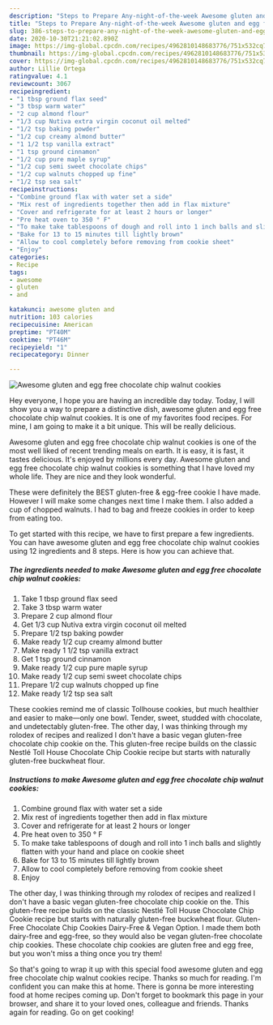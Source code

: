 ```yaml
---
description: "Steps to Prepare Any-night-of-the-week Awesome gluten and egg free chocolate chip walnut cookies"
title: "Steps to Prepare Any-night-of-the-week Awesome gluten and egg free chocolate chip walnut cookies"
slug: 386-steps-to-prepare-any-night-of-the-week-awesome-gluten-and-egg-free-chocolate-chip-walnut-cookies
date: 2020-10-30T21:21:02.890Z
image: https://img-global.cpcdn.com/recipes/4962810148683776/751x532cq70/awesome-gluten-and-egg-free-chocolate-chip-walnut-cookies-recipe-main-photo.jpg
thumbnail: https://img-global.cpcdn.com/recipes/4962810148683776/751x532cq70/awesome-gluten-and-egg-free-chocolate-chip-walnut-cookies-recipe-main-photo.jpg
cover: https://img-global.cpcdn.com/recipes/4962810148683776/751x532cq70/awesome-gluten-and-egg-free-chocolate-chip-walnut-cookies-recipe-main-photo.jpg
author: Lillie Ortega
ratingvalue: 4.1
reviewcount: 3067
recipeingredient:
- "1 tbsp ground flax seed"
- "3 tbsp warm water"
- "2 cup almond flour"
- "1/3 cup Nutiva extra virgin coconut oil melted"
- "1/2 tsp baking powder"
- "1/2 cup creamy almond butter"
- "1 1/2 tsp vanilla extract"
- "1 tsp ground cinnamon"
- "1/2 cup pure maple syrup"
- "1/2 cup semi sweet chocolate chips"
- "1/2 cup walnuts chopped up fine"
- "1/2 tsp sea salt"
recipeinstructions:
- "Combine ground flax with water set a side"
- "Mix rest of ingredients together then add in flax mixture"
- "Cover and refrigerate for at least 2 hours or longer"
- "Pre heat oven to 350 ° F"
- "To make take tablespoons of dough and roll into 1 inch balls and slightly flatten with your hand and place on cookie sheet"
- "Bake for 13 to 15 minutes till lightly brown"
- "Allow to cool completely before removing from cookie sheet"
- "Enjoy"
categories:
- Recipe
tags:
- awesome
- gluten
- and

katakunci: awesome gluten and 
nutrition: 103 calories
recipecuisine: American
preptime: "PT40M"
cooktime: "PT46M"
recipeyield: "1"
recipecategory: Dinner

---
```



![Awesome gluten and egg free chocolate chip walnut cookies](https://img-global.cpcdn.com/recipes/4962810148683776/751x532cq70/awesome-gluten-and-egg-free-chocolate-chip-walnut-cookies-recipe-main-photo.jpg)

Hey everyone, I hope you are having an incredible day today. Today, I will show you a way to prepare a distinctive dish, awesome gluten and egg free chocolate chip walnut cookies. It is one of my favorites food recipes. For mine, I am going to make it a bit unique. This will be really delicious.

Awesome gluten and egg free chocolate chip walnut cookies is one of the most well liked of recent trending meals on earth. It is easy, it is fast, it tastes delicious. It's enjoyed by millions every day. Awesome gluten and egg free chocolate chip walnut cookies is something that I have loved my whole life. They are nice and they look wonderful.

These were definitely the BEST gluten-free &amp; egg-free cookie I have made. However I will make some changes next time I make them. I also added a cup of chopped walnuts. I had to bag and freeze cookies in order to keep from eating too.


To get started with this recipe, we have to first prepare a few ingredients. You can have awesome gluten and egg free chocolate chip walnut cookies using 12 ingredients and 8 steps. Here is how you can achieve that.

<!--inarticleads1-->

##### The ingredients needed to make Awesome gluten and egg free chocolate chip walnut cookies:

1. Take 1 tbsp ground flax seed
1. Take 3 tbsp warm water
1. Prepare 2 cup almond flour
1. Get 1/3 cup Nutiva extra virgin coconut oil melted
1. Prepare 1/2 tsp baking powder
1. Make ready 1/2 cup creamy almond butter
1. Make ready 1 1/2 tsp vanilla extract
1. Get 1 tsp ground cinnamon
1. Make ready 1/2 cup pure maple syrup
1. Make ready 1/2 cup semi sweet chocolate chips
1. Prepare 1/2 cup walnuts chopped up fine
1. Make ready 1/2 tsp sea salt


These cookies remind me of classic Tollhouse cookies, but much healthier and easier to make—only one bowl. Tender, sweet, studded with chocolate, and undetectably gluten-free. The other day, I was thinking through my rolodex of recipes and realized I don&#39;t have a basic vegan gluten-free chocolate chip cookie on the. This gluten-free recipe builds on the classic Nestlé Toll House Chocolate Chip Cookie recipe but starts with naturally gluten-free buckwheat flour. 

<!--inarticleads2-->

##### Instructions to make Awesome gluten and egg free chocolate chip walnut cookies:

1. Combine ground flax with water set a side
1. Mix rest of ingredients together then add in flax mixture
1. Cover and refrigerate for at least 2 hours or longer
1. Pre heat oven to 350 ° F
1. To make take tablespoons of dough and roll into 1 inch balls and slightly flatten with your hand and place on cookie sheet
1. Bake for 13 to 15 minutes till lightly brown
1. Allow to cool completely before removing from cookie sheet
1. Enjoy


The other day, I was thinking through my rolodex of recipes and realized I don&#39;t have a basic vegan gluten-free chocolate chip cookie on the. This gluten-free recipe builds on the classic Nestlé Toll House Chocolate Chip Cookie recipe but starts with naturally gluten-free buckwheat flour. Gluten-Free Chocolate Chip Cookies Dairy-Free &amp; Vegan Option. I made them both dairy-free and egg-free, so they would also be vegan gluten-free chocolate chip cookies. These chocolate chip cookies are gluten free and egg free, but you won&#39;t miss a thing once you try them! 

So that's going to wrap it up with this special food awesome gluten and egg free chocolate chip walnut cookies recipe. Thanks so much for reading. I'm confident you can make this at home. There is gonna be more interesting food at home recipes coming up. Don't forget to bookmark this page in your browser, and share it to your loved ones, colleague and friends. Thanks again for reading. Go on get cooking!
